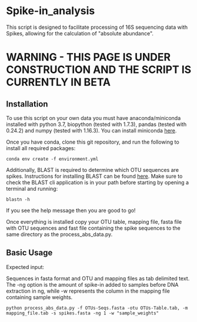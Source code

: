 # Spike-in_analysis
This script is designed to facilitate processing of 16S sequencing data with Spikes, allowing for the calculation of "absolute abundance".

# WARNING - THIS PAGE IS UNDER CONSTRUCTION AND THE SCRIPT IS CURRENTLY IN BETA

## Installation 

To use this script on your own data you must have anaconda/miniconda installed with python 3.7, biopython (tested with 1.7.3), pandas (tested with 0.24.2) and numpy (tested with 1.16.3). You can install miniconda [here](https://docs.conda.io/en/latest/miniconda.html#macosx-installers). 

Once you have conda, clone this git repository, and run the following to install all required packages: 

```
conda env create -f environment.yml
```

Additionally, BLAST is required to determine which OTU sequences are spikes. Instructions for installing BLAST can be found [here](https://www.ncbi.nlm.nih.gov/books/NBK52637/). Make sure to check the BLAST cli application is in your path before starting by opening a terminal and running:

```
blastn -h
``` 

If you see the help message then you are good to go! 

Once everything is installed copy your OTU table, mapping file, fasta file with OTU sequences and fast file containing the spike sequences to the same directory as the process_abs_data.py. 

## Basic Usage 

Expected input:

Sequences in fasta format and OTU and mapping files as tab delimited text. The -ng option is the amount of spike-in added to samples before DNA extraction in ng, while -w represents the column in the mapping file containing sample weights. 

```
python process_abs_data.py -f OTUs-Seqs.fasta -otu OTUs-Table.tab, -m mapping_file.tab -s spikes.fasta -ng 1 -w "sample_weights"
``` 

